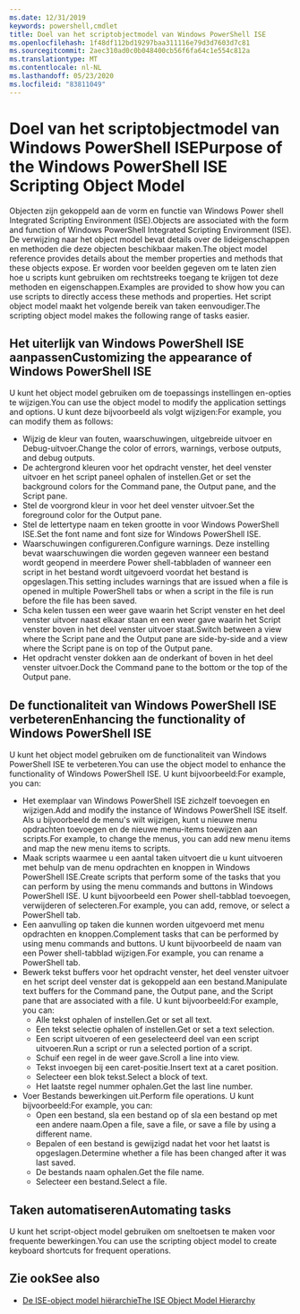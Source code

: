 ```yaml
---
ms.date: 12/31/2019
keywords: powershell,cmdlet
title: Doel van het scriptobjectmodel van Windows PowerShell ISE
ms.openlocfilehash: 1f48df112bd19297baa311116e79d3d7603d7c81
ms.sourcegitcommit: 2aec310ad0c0b048400cb56f6fa64c1e554c812a
ms.translationtype: MT
ms.contentlocale: nl-NL
ms.lasthandoff: 05/23/2020
ms.locfileid: "83811049"
---
```

# <a name="purpose-of-the-windows-powershell-ise-scripting-object-model"></a><span data-ttu-id="50730-103">Doel van het scriptobjectmodel van Windows PowerShell ISE</span><span class="sxs-lookup"><span data-stu-id="50730-103">Purpose of the Windows PowerShell ISE Scripting Object Model</span></span>

<span data-ttu-id="50730-104">Objecten zijn gekoppeld aan de vorm en functie van Windows Power shell Integrated Scripting Environment (ISE).</span><span class="sxs-lookup"><span data-stu-id="50730-104">Objects are associated with the form and function of Windows PowerShell Integrated Scripting Environment (ISE).</span></span> <span data-ttu-id="50730-105">De verwijzing naar het object model bevat details over de lideigenschappen en methoden die deze objecten beschikbaar maken.</span><span class="sxs-lookup"><span data-stu-id="50730-105">The object model reference provides details about the member properties and methods that these objects expose.</span></span> <span data-ttu-id="50730-106">Er worden voor beelden gegeven om te laten zien hoe u scripts kunt gebruiken om rechtstreeks toegang te krijgen tot deze methoden en eigenschappen.</span><span class="sxs-lookup"><span data-stu-id="50730-106">Examples are provided to show how you can use scripts to directly access these methods and properties.</span></span> <span data-ttu-id="50730-107">Het script object model maakt het volgende bereik van taken eenvoudiger.</span><span class="sxs-lookup"><span data-stu-id="50730-107">The scripting object model makes the following range of tasks easier.</span></span>

## <a name="customizing-the-appearance-of-windows-powershell-ise"></a><span data-ttu-id="50730-108">Het uiterlijk van Windows PowerShell ISE aanpassen</span><span class="sxs-lookup"><span data-stu-id="50730-108">Customizing the appearance of Windows PowerShell ISE</span></span>

<span data-ttu-id="50730-109">U kunt het object model gebruiken om de toepassings instellingen en-opties te wijzigen.</span><span class="sxs-lookup"><span data-stu-id="50730-109">You can use the object model to modify the application settings and options.</span></span> <span data-ttu-id="50730-110">U kunt deze bijvoorbeeld als volgt wijzigen:</span><span class="sxs-lookup"><span data-stu-id="50730-110">For example, you can modify them as follows:</span></span>

- <span data-ttu-id="50730-111">Wijzig de kleur van fouten, waarschuwingen, uitgebreide uitvoer en Debug-uitvoer.</span><span class="sxs-lookup"><span data-stu-id="50730-111">Change the color of errors, warnings, verbose outputs, and debug outputs.</span></span>
- <span data-ttu-id="50730-112">De achtergrond kleuren voor het opdracht venster, het deel venster uitvoer en het script paneel ophalen of instellen.</span><span class="sxs-lookup"><span data-stu-id="50730-112">Get or set the background colors for the Command pane, the Output pane, and the Script pane.</span></span>
- <span data-ttu-id="50730-113">Stel de voorgrond kleur in voor het deel venster uitvoer.</span><span class="sxs-lookup"><span data-stu-id="50730-113">Set the foreground color for the Output pane.</span></span>
- <span data-ttu-id="50730-114">Stel de lettertype naam en teken grootte in voor Windows PowerShell ISE.</span><span class="sxs-lookup"><span data-stu-id="50730-114">Set the font name and font size for Windows PowerShell ISE.</span></span>
- <span data-ttu-id="50730-115">Waarschuwingen configureren.</span><span class="sxs-lookup"><span data-stu-id="50730-115">Configure warnings.</span></span> <span data-ttu-id="50730-116">Deze instelling bevat waarschuwingen die worden gegeven wanneer een bestand wordt geopend in meerdere Power shell-tabbladen of wanneer een script in het bestand wordt uitgevoerd voordat het bestand is opgeslagen.</span><span class="sxs-lookup"><span data-stu-id="50730-116">This setting includes warnings that are issued when a file is opened in multiple PowerShell tabs or when a script in the file is run before the file has been saved.</span></span>
- <span data-ttu-id="50730-117">Scha kelen tussen een weer gave waarin het Script venster en het deel venster uitvoer naast elkaar staan en een weer gave waarin het Script venster boven in het deel venster uitvoer staat.</span><span class="sxs-lookup"><span data-stu-id="50730-117">Switch between a view where the Script pane and the Output pane are side-by-side and a view where the Script pane is on top of the Output pane.</span></span>
- <span data-ttu-id="50730-118">Het opdracht venster dokken aan de onderkant of boven in het deel venster uitvoer.</span><span class="sxs-lookup"><span data-stu-id="50730-118">Dock the Command pane to the bottom or the top of the Output pane.</span></span>

## <a name="enhancing-the-functionality-of-windows-powershell-ise"></a><span data-ttu-id="50730-119">De functionaliteit van Windows PowerShell ISE verbeteren</span><span class="sxs-lookup"><span data-stu-id="50730-119">Enhancing the functionality of Windows PowerShell ISE</span></span>

<span data-ttu-id="50730-120">U kunt het object model gebruiken om de functionaliteit van Windows PowerShell ISE te verbeteren.</span><span class="sxs-lookup"><span data-stu-id="50730-120">You can use the object model to enhance the functionality of Windows PowerShell ISE.</span></span> <span data-ttu-id="50730-121">U kunt bijvoorbeeld:</span><span class="sxs-lookup"><span data-stu-id="50730-121">For example, you can:</span></span>

- <span data-ttu-id="50730-122">Het exemplaar van Windows PowerShell ISE zichzelf toevoegen en wijzigen.</span><span class="sxs-lookup"><span data-stu-id="50730-122">Add and modify the instance of Windows PowerShell ISE itself.</span></span> <span data-ttu-id="50730-123">Als u bijvoorbeeld de menu's wilt wijzigen, kunt u nieuwe menu opdrachten toevoegen en de nieuwe menu-items toewijzen aan scripts.</span><span class="sxs-lookup"><span data-stu-id="50730-123">For example, to change the menus, you can add new menu items and map the new menu items to scripts.</span></span>
- <span data-ttu-id="50730-124">Maak scripts waarmee u een aantal taken uitvoert die u kunt uitvoeren met behulp van de menu opdrachten en knoppen in Windows PowerShell ISE.</span><span class="sxs-lookup"><span data-stu-id="50730-124">Create scripts that perform some of the tasks that you can perform by using the menu commands and buttons in Windows PowerShell ISE.</span></span> <span data-ttu-id="50730-125">U kunt bijvoorbeeld een Power shell-tabblad toevoegen, verwijderen of selecteren.</span><span class="sxs-lookup"><span data-stu-id="50730-125">For example, you can add, remove, or select a PowerShell tab.</span></span>
- <span data-ttu-id="50730-126">Een aanvulling op taken die kunnen worden uitgevoerd met menu opdrachten en knoppen.</span><span class="sxs-lookup"><span data-stu-id="50730-126">Complement tasks that can be performed by using menu commands and buttons.</span></span> <span data-ttu-id="50730-127">U kunt bijvoorbeeld de naam van een Power shell-tabblad wijzigen.</span><span class="sxs-lookup"><span data-stu-id="50730-127">For example, you can rename a PowerShell tab.</span></span>
- <span data-ttu-id="50730-128">Bewerk tekst buffers voor het opdracht venster, het deel venster uitvoer en het script deel venster dat is gekoppeld aan een bestand.</span><span class="sxs-lookup"><span data-stu-id="50730-128">Manipulate text buffers for the Command pane, the Output pane, and the Script pane that are associated with a file.</span></span> <span data-ttu-id="50730-129">U kunt bijvoorbeeld:</span><span class="sxs-lookup"><span data-stu-id="50730-129">For example, you can:</span></span>
  - <span data-ttu-id="50730-130">Alle tekst ophalen of instellen.</span><span class="sxs-lookup"><span data-stu-id="50730-130">Get or set all text.</span></span>
  - <span data-ttu-id="50730-131">Een tekst selectie ophalen of instellen.</span><span class="sxs-lookup"><span data-stu-id="50730-131">Get or set a text selection.</span></span>
  - <span data-ttu-id="50730-132">Een script uitvoeren of een geselecteerd deel van een script uitvoeren.</span><span class="sxs-lookup"><span data-stu-id="50730-132">Run a script or run a selected portion of a script.</span></span>
  - <span data-ttu-id="50730-133">Schuif een regel in de weer gave.</span><span class="sxs-lookup"><span data-stu-id="50730-133">Scroll a line into view.</span></span>
  - <span data-ttu-id="50730-134">Tekst invoegen bij een caret-positie.</span><span class="sxs-lookup"><span data-stu-id="50730-134">Insert text at a caret position.</span></span>
  - <span data-ttu-id="50730-135">Selecteer een blok tekst.</span><span class="sxs-lookup"><span data-stu-id="50730-135">Select a block of text.</span></span>
  - <span data-ttu-id="50730-136">Het laatste regel nummer ophalen.</span><span class="sxs-lookup"><span data-stu-id="50730-136">Get the last line number.</span></span>
- <span data-ttu-id="50730-137">Voer Bestands bewerkingen uit.</span><span class="sxs-lookup"><span data-stu-id="50730-137">Perform file operations.</span></span> <span data-ttu-id="50730-138">U kunt bijvoorbeeld:</span><span class="sxs-lookup"><span data-stu-id="50730-138">For example, you can:</span></span>
  - <span data-ttu-id="50730-139">Open een bestand, sla een bestand op of sla een bestand op met een andere naam.</span><span class="sxs-lookup"><span data-stu-id="50730-139">Open a file, save a file, or save a file by using a different name.</span></span>
  - <span data-ttu-id="50730-140">Bepalen of een bestand is gewijzigd nadat het voor het laatst is opgeslagen.</span><span class="sxs-lookup"><span data-stu-id="50730-140">Determine whether a file has been changed after it was last saved.</span></span>
  - <span data-ttu-id="50730-141">De bestands naam ophalen.</span><span class="sxs-lookup"><span data-stu-id="50730-141">Get the file name.</span></span>
  - <span data-ttu-id="50730-142">Selecteer een bestand.</span><span class="sxs-lookup"><span data-stu-id="50730-142">Select a file.</span></span>

## <a name="automating-tasks"></a><span data-ttu-id="50730-143">Taken automatiseren</span><span class="sxs-lookup"><span data-stu-id="50730-143">Automating tasks</span></span>

<span data-ttu-id="50730-144">U kunt het script-object model gebruiken om sneltoetsen te maken voor frequente bewerkingen.</span><span class="sxs-lookup"><span data-stu-id="50730-144">You can use the scripting object model to create keyboard shortcuts for frequent operations.</span></span>

## <a name="see-also"></a><span data-ttu-id="50730-145">Zie ook</span><span class="sxs-lookup"><span data-stu-id="50730-145">See also</span></span>

- [<span data-ttu-id="50730-146">De ISE-object model hiërarchie</span><span class="sxs-lookup"><span data-stu-id="50730-146">The ISE Object Model Hierarchy</span></span>](The-ISE-Object-Model-Hierarchy.md)
